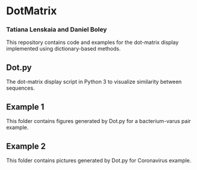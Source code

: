 # DotMatrix
### Tatiana Lenskaia and Daniel Boley

This repository contains code and examples for the dot-matrix display implemented using dictionary-based methods.

## Dot.py
The dot-matrix display script in Python 3 to visualize similarity between sequences.

## Example 1
This folder contains figures generated by Dot.py for a bacterium-varus pair example.


## Example 2
This folder contains pictures generated by Dot.py for Coronavirus example.

